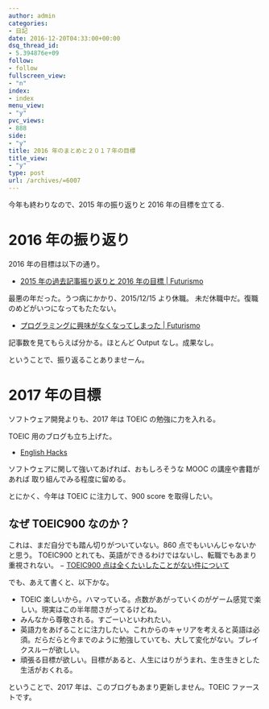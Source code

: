 ```yaml
---
author: admin
categories:
- 日記
date: 2016-12-20T04:33:00+00:00
dsq_thread_id:
- 5.394876e+09
follow:
- follow
fullscreen_view:
- "n"
index:
- index
menu_view:
- "y"
pvc_views:
- 888
side:
- "y"
title: 2016 年のまとめと２０１７年の目標
title_view:
- "y"
type: post
url: /archives/=6007
---
```


今年も終わりなので、2015 年の振り返りと 2016 年の目標を立てる.

2016 年の振り返り
=================

2016 年の目標は以下の通り。

-   [2015 年の過去記事振り返りと 2016 年の目標 |
    Futurismo](https://futurismo.biz/archives/5558)

最悪の年だった。うつ病にかかり、2015/12/15 より休職。
未だ休職中だ。復職のめどがいつになってもたたない。

-   [プログラミングに興味がなくなってしまった |
    Futurismo](https://futurismo.biz/archives/5439)

記事数を見てもらえば分かる。ほとんど Output なし。成果なし。

ということで、振り返ることありませーん。

2017 年の目標
=============

ソフトウェア開発よりも、2017 年は TOEIC の勉強に力を入れる。

TOEIC 用のブログも立ち上げた。

-   [English Hacks](http://hmi-me.ciao.jp/toeic/)

ソフトウェアに関して強いてあげれば、おもしろそうな MOOC
の講座や書籍があれば 取り組んでみる程度に留める。

とにかく、今年は TOEIC に注力して、900 score を取得したい。

なぜ TOEIC900 なのか？
----------------------

これは、まだ自分でも踏ん切りがついていない。860
点でもいいんじゃないかと思う。 TOEIC900
とれても、英語ができるわけではないし、転職でもあまり重視されない。 −
[TOEIC900
点は全くたいしたことがない件について](http://ph-english.com/toeic-r/question-toeic/about-toeic900/)

でも、あえて書くと、以下かな。

-   TOEIC
    楽しいから。ハマっている。点数があがっていくのがゲーム感覚で楽しい。現実はこの半年間さがってるけどね。
-   みんなから尊敬される。すごーいといわれたい。
-   英語力をあげることに注力したい。これからのキャリアを考えると英語は必須。だらだらと今までのように勉強していても、大して変化がない。ブレイクスルーが欲しい。
-   頑張る目標が欲しい。目標があると、人生にはりがうまれ、生き生きとした生活がおくれる。

ということで、2017 年は、このブログもあまり更新しません。TOEIC
ファーストです。
